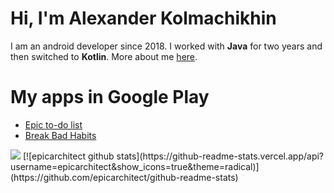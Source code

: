 # Hi, I'm Alexander Kolmachikhin
I am an android developer since 2018. 
I worked with <b>Java</b> for two years and then switched to <b>Kotlin</b>.
More about me [here](https://epicarchitect.github.io).

# My apps in Google Play
- [Epic to-do list](https://play.google.com/store/apps/details?id=kolmachikhin.alexander.epicto_dolist)
- [Break Bad Habits](https://play.google.com/store/apps/details?id=kolmachikhin.alexander.breakbadhabits)

<img src="https://media.giphy.com/media/l0HlKjAZTc6NHCSdy/giphy.gif">
[![epicarchitect github stats](https://github-readme-stats.vercel.app/api?username=epicarchitect&show_icons=true&theme=radical)](https://github.com/epicarchitect/github-readme-stats)
